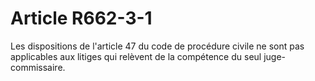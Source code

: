 # Article R662-3-1

<div align="left">Les dispositions de l'article 47 du code de procédure civile ne sont pas applicables aux litiges qui relèvent de la compétence du seul juge-commissaire.</div>
